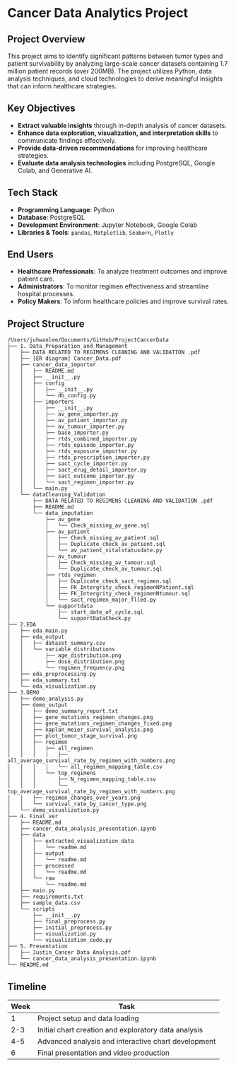 # Cancer Data Analytics Project

## Project Overview

This project aims to identify significant patterns between tumor types and patient survivability by analyzing large-scale cancer datasets containing 1.7 million patient records (over 200MB). The project utilizes Python, data analysis techniques, and cloud technologies to derive meaningful insights that can inform healthcare strategies.

## Key Objectives

- **Extract valuable insights** through in-depth analysis of cancer datasets.
- **Enhance data exploration, visualization, and interpretation skills** to communicate findings effectively.
- **Provide data-driven recommendations** for improving healthcare strategies.
- **Evaluate data analysis technologies** including PostgreSQL, Google Colab, and Generative AI.

## Tech Stack

- **Programming Language**: Python  
- **Database**: PostgreSQL  
- **Development Environment**: Jupyter Notebook, Google Colab  
- **Libraries & Tools**: `pandas`, `Matplotlib`, `Seaborn`, `Plotly`

## End Users

- **Healthcare Professionals**: To analyze treatment outcomes and improve patient care.
- **Administrators**: To monitor regimen effectiveness and streamline hospital processes.
- **Policy Makers**: To inform healthcare policies and improve survival rates.

## Project Structure

```
/Users/juhwanlee/Documents/GitHub/ProjectCancerData
├── 1. Data_Preparation_and_Management
│   ├── DATA RELATED TO REGIMENS CLEANING AND VALIDATION .pdf
│   ├── [ER diagram] Cancer_Data.pdf
│   ├── cancer_data_importer
│   │   ├── README.md
│   │   ├── __init__.py
│   │   ├── config
│   │   │   ├── __init__.py
│   │   │   └── db_config.py
│   │   ├── importers
│   │   │   ├── __init__.py
│   │   │   ├── av_gene_importer.py
│   │   │   ├── av_patient_importer.py
│   │   │   ├── av_tumour_importer.py
│   │   │   ├── base_importer.py
│   │   │   ├── rtds_combined_importer.py
│   │   │   ├── rtds_episode_importer.py
│   │   │   ├── rtds_exposure_importer.py
│   │   │   ├── rtds_prescription_importer.py
│   │   │   ├── sact_cycle_importer.py
│   │   │   ├── sact_drug_detail_importer.py
│   │   │   ├── sact_outcome_importer.py
│   │   │   └── sact_regimen_importer.py
│   │   └── main.py
│   └── dataCleaning_Validation
│       ├── DATA RELATED TO REGIMENS CLEANING AND VALIDATION .pdf
│       ├── README.md
│       └── data_imputation
│           ├── av_gene
│           │   └── Check_missing_av_gene.sql
│           ├── av_patient
│           │   ├── Check_missing_av_patient.sql
│           │   ├── Duplicate_check_av_patient.sql
│           │   └── av_patient_vitalstatusdate.py
│           ├── av_tumour
│           │   ├── Check_missing_av_tumour.sql
│           │   └── Duplicate_check_av_tumour.sql
│           ├── rtds_regimen
│           │   ├── Duplicate_check_sact_regimen.sql
│           │   ├── FK_Intergrity_check_regimenNPatient.sql
│           │   ├── FK_Intergrity_check_regimenNtumour.sql
│           │   └── sact_regimen_major_flled.py
│           └── supportdata
│               ├── start_date_of_cycle.sql
│               └── supportDataCheck.py
├── 2.EDA
│   ├── eda_main.py
│   ├── eda_output
│   │   ├── dataset_summary.csv
│   │   └── variable_distributions
│   │       ├── age_distribution.png
│   │       ├── dose_distribution.png
│   │       └── regimen_frequency.png
│   ├── eda_preprocessing.py
│   ├── eda_summary.txt
│   └── eda_visualization.py
├── 3.DEMO
│   ├── demo_analysis.py
│   ├── demo_output
│   │   ├── demo_summary_report.txt
│   │   ├── gene_mutations_regimen_changes.png
│   │   ├── gene_mutations_regimen_changes_fixed.png
│   │   ├── kaplan_meier_survival_analysis.png
│   │   ├── plot_tumor_stage_survival.png
│   │   ├── regimen
│   │   │   ├── all_regimen
│   │   │   │   ├── all_average_survival_rate_by_regimen_with_numbers.png
│   │   │   │   └── all_regimen_mapping_table.csv
│   │   │   └── top_regimens
│   │   │       ├── N_regimen_mapping_table.csv
│   │   │       └── top_average_survival_rate_by_regimen_with_numbers.png
│   │   ├── regimen_changes_over_years.png
│   │   └── survival_rate_by_cancer_type.png
│   └── demo_visualization.py
├── 4. Final_ver
│   ├── README.md
│   ├── cancer_data_analysis_presentation.ipynb
│   ├── data
│   │   ├── extracted_visualization_data
│   │   │   └── readme.md
│   │   ├── output
│   │   │   └── readme.md
│   │   ├── processed
│   │   │   └── readme.md
│   │   └── raw
│   │       └── readme.md
│   ├── main.py
│   ├── requirements.txt
│   ├── sample_data.csv
│   └── scripts
│       ├── __init__.py
│       ├── final_preprocess.py
│       ├── initial_preprocess.py
│       ├── visualization.py
│       └── visualization_code.py
├── 5. Presentation
│   ├── Justin_Cancer Data Analysis.pdf
│   └── cancer_data_analysis_presentation.ipynb
└── README.md
```

## Timeline

| Week  | Task |
|-------|------|
| 1  | Project setup and data loading |
| 2-3 | Initial chart creation and exploratory data analysis |
| 4-5 | Advanced analysis and interactive chart development |
| 6  | Final presentation and video production |
